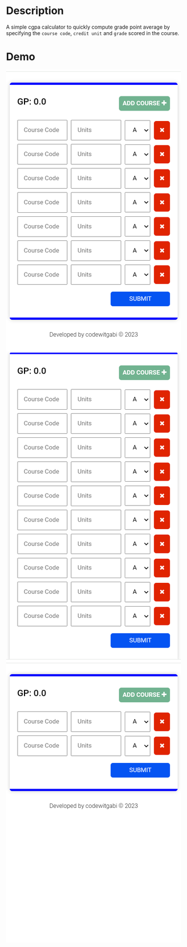 # Description

A simple cgpa calculator to quickly compute grade point average by specifying the `course code`, `credit unit` and `grade` scored in the course.

# Demo

![before-adding-courses](https://github.com/codewitgabi/CGPA-calculator/blob/main/demo_imgs/img1.png)
![after-adding-courses](https://github.com/codewitgabi/CGPA-calculator/blob/main/demo_imgs/img2.png)
![afer-deleting-courses](https://github.com/codewitgabi/CGPA-calculator/blob/main/demo_imgs/img3.png)


